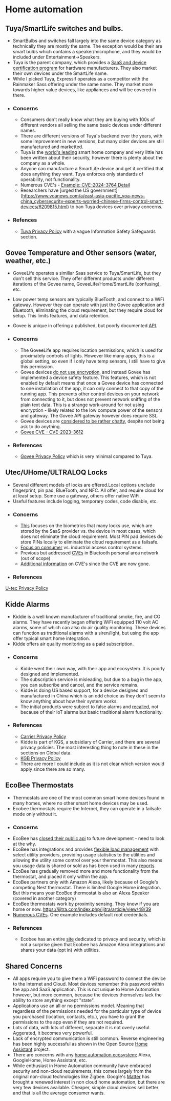 # Home automation

## Tuya/SmartLife switches and bulbs.  
- SmartBulbs and switches fall largely into the same device category as technically they are mostly the same.  The exception would be their are smart bulbs which contains a speaker/microphone, and they would be included under Entertainment->Speakers.  
- Tuya is the parent company, which provides a  [SaaS and device certification program](https://www.tuya.com/platform/vas/works-with) for hardware manufacturers.  They also market their own devices under the SmartLife name.  
- While I picked Tuya, Expressif operates as a competitor with the Rainmaker Sass offering under the same name.  They market more towards higher value devices, like appliances and will be covered in there.
- ### Concerns
   - Consumers don't really know what they are buying with 100s of different vendors all selling the same basic devices under different names.
   - There are different versions of Tuya's backend over the years, with some improvement in new versions, but many older devices are still manufactured and marketted.
   - Tuya is the [world's leading](https://www.atlantis-press.com/proceedings/icssed-22/125973899) smart home company and very little has been written about their security, however there is plenty about the company as a whole.
   - Anyone can manufacture a SmartLife device and get it certified that does anything they want.  Tuya enforces only standards of operability, not functionality.
   - Numerous CVE's - [Example: CVE-2024-3764 Detail](https://nvd.nist.gov/vuln/detail/CVE-2024-3764)
   - Researchers have [urged the US government] (https://www.voanews.com/a/east-asia-pacific_voa-news-china_cybersecurity-experts-worried-chinese-firms-control-smart-devices/6209815.html) to ban Tuya devices over privacy concerns.
 - ### Refences
   - [Tuya Privacy Policy](https://images.tuyacn.com/app/smart/Privacy_Policy_en.html) with a vague Information Safety Safeguards section.

## Govee Temperature and Other sensors (water, weather, etc.)
- GoveeLife operates a similiar Saas service to Tuya/SmartLife, but they don't sell this service.  They offer different products under different iterations of the Govee name, GoveeLife/Home/SmartLife (confusing), etc.  
- Low power temp sensors are typically BlueTooth, and connect to a WiFi gateway.  However they can operate with just the Govee application and Bluetooth, eliminating the cloud requirement, but they require cloud for setup.  This limits features, and data retention.
- Govee is unique in offering a published, but poorly documented [API](https://developer.govee.com/docs/getting-started).
- ### Concerns  
  - The GoveeLife app requires location permissions, which is used for proximately controls of lights.  However like many apps, this is a global setting, so even if I only have temp sensors, I still have to give this permission.
  - Govee devices [do not use encryption](https://community.home-assistant.io/t/security-concerns-with-govee-devices-seeking-solutions-and-alternatives-h5072-h5075/683314/2), and instead Govee has implemented a device safety feature.  This features, which is not enabled by default means that once a Govee device has connected to one installation of the app, it can only connect to that copy of the running app.  This prevents other control devices on your network from connecting to it, but does not prevent network sniffing of the plain text data.  This is a strange work-around for not using encryption - likely related to the low compute power of the sensors and gateway.  The Govee API gateway however does require SSL.
  - Govee devices are [considered to be rather chatty](https://hal.science/hal-04936304/), despite not being ask to do anything.  
   - [Govee CVE - CVE-2023-3612](https://nvd.nist.gov/vuln/detail/CVE-2023-3612)  

- ### References
   - [Govee Privacy Policy](https://us.govee.com/pages/privacy-policy?srsltid=AfmBOoos77IPMaQoDdTlP_Xt3Wt2d-gZVVijfFM5jtmRVmissv2iA5hi) which is very minimal compared to Tuya.

## Utec/UHome/ULTRALOQ Locks
- Several different models of locks are offered.Local options unclude fingerprint, pin pad, BlueTooth, and NFC.  All offer, and require cloud for at least setup.  Some use a gateway, others offer native WiFi.
- Useful features include logging, temporary codes, code disable, etc.
- ### Concerns  
  - [This](https://ieeexplore.ieee.org/abstract/document/9537052) focuses on the biometrics that many locks use, which are stored by the SaaS provider vs. the device in most cases, which does not eliminate the cloud requirement.  Most PIN pad devices do store PINs locally to eliminate the cloud requirement as a failsafe.
  - [Focus on consumer](https://dl.acm.org/doi/abs/10.1145/2897845.2897886)  vs. industrial access control systems.
  - Previous but addressed [CVEs](https://app.opencve.io/cve/?vendor=u-tec&product=ultraloq_ul3_bt) in Bluetooth personal area network (out of scope)
  - [Additional information](https://threatpost.com/smart-lock-turns-out-to-be-not-so-smart-or-secure/146091/) on CVE's since the CVE are now gone.
- ### References
[U-tec Privacy Policy](https://u-tec.com/pages/privacy-policy?srsltid=AfmBOoo0yIuD85ULq2vXDMGjVI0cX4OCeGmXthHwxZsetD_HnxAevtqy)

## Kidde Alarms  
- Kiddie is a well known manufacturer of traditional smoke, fire, and CO alarms.  They have recently began offering WiFi equipped 110 volt AC alarms, some of which can also do air quality monitoring.  These devices can function as traditional alarms with a siren/light, but using the app offer typical smart home integration.
- Kidde offers air quality monitoring as a paid subscription.  
- ### Concerns  
  - Kidde went their own way, with their app and ecosystem.  It is poorly designed and implemented. 
  - The subscription service is misleading, but due to a bug in the app, you can subscribe and cancel, and the service remains.
  - Kidde is doing US based support, for a device designed and manufactured in China which is an odd choice as they don't seem to know anything about how their system works.
  - The initial products were subject to false alarms and [recalled](https://www.kidde.com/home-safety/en/us/support/product-alerts/recall-kidde-trusense/), not because of their IoT alarms but basic traditional alarm functionality.
- ### References
   - [Carrier Privacy Policy](https://www.kidde.com/home-safety/en/us/legal/privacy-notice/)
   - Kidde is part of KGS, a subsidiary of Carrier, and there are several privacy policies.  The most interesting thing to note in these in the sections on Global data.
   - [KGB Privacy Policy](https://www.kidde.com/home-safety/en/us/legal/privacy-notice/)
   - There are more I could include as it is not clear which version would apply since there are so many.

## EcoBee Thermostats  
- Thermostats are one of the most common smart home devices found in many homes, where no other smart home devices may be used.
- Ecobee thermostats require the Internet, they can operate in a failsafe mode only without it. 
- ### Concerns  
- EcoBee has [closed their public api](https://www.ecobee.com/en-us/developers/) to future development - need to look at the why.
- EcoBee has integrations and provides [flexible load management](https://www.ecobee.com/en-us/utilities/) with select utility providers, providing usage statistics to the utilities and allowing the utility some control over your thermostat.  This also means you usage data is shared or sold as has been used in many [reports](https://www.sciencedirect.com/science/article/abs/pii/S0360132323006558)
- EcoBee has gradually removed more and more functionality from the thermostat, and placed it only within the app.
- EcoBee partners only with Amazon Alexa, likely because of Google's competing Nest thermostat.  There is limited Google Home integration.  But this means your EcoBee thermostat is also an Alexa Speaker (covered in another category)
 - EcoBee thermostats work by proximity sensing.  They know if you are home or now.
 https://ijitra.com/index.php/ijitra/article/view/48/39
 - [Numerous CVEs](https://app.opencve.io/cve/?vendor=ecobee).  One example includes default root credentials.
 - ### References
    - Ecobee has an entire [site](https://www.ecobee.com/en-us/privacy-policy/) dedicated to privacy and security, which is not a surprise given that Ecobee has Amazon Alexa integrations and shares your data (opt in) with utilities.


## Shared Concerns  
- All apps require you to give them a WiFi password to connect the device to the Internet and Cloud.  Most devices remember this password within the app and SaaS application.  This is not unique to Home Automation however, but more common, because the devices themselves lack the ability to store anything except "state".
- Applications use an all or no permissions model.  Meaning that regardless of the permissions needed for the particular type of device you purchased (location, contacts, etc.), you have to grant the permissions to the app even if they are not required.  
- Lots of data, with lots of different, separate it is not overly useful.  Aggerated, it becomes very powerful.
- Lack of encrypted communication is still common.  Reverse engineering has been highly successful as shown in the Open Source [Home Assistant](https://www.home-assistant.io/) project. 
- There are concerns with any [home automation ecosystem](https://www.journals.gaftim.com/index.php/ijcim/article/view/34/22); Alexa, GoogleHome, Home Assistant, etc.
- While enthusiast in  Home Automation community have embraced security and non-cloud requirements, this comes largely from the original non-cloud technologies like Zigbee.  Google's [Matter](https://jasondeegan.com/this-google-home-update-is-poised-to-revolutionize-home-automation/) has brought a renewed interest in non cloud home automation, but there are very few devices available.  Cheaper, simple cloud devices sell better and that is all the average consumer wants. 
